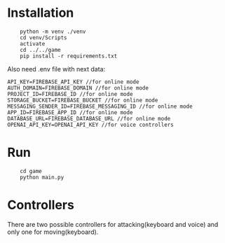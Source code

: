 # Installation

```
    python -m venv ./venv
    cd venv/Scripts
    activate
    cd ../../game
    pip install -r requirements.txt
```
Also need .env file with next data:

```
API_KEY=FIREBASE_API_KEY //for online mode
AUTH_DOMAIN=FIREBASE_DOMAIN //for online mode
PROJECT_ID=FIREBASE_ID //for online mode
STORAGE_BUCKET=FIREBASE_BUCKET //for online mode
MESSAGING_SENDER_ID=FIREBASE_MESSAGING_ID //for online mode
APP_ID=FIREBASE_APP_ID //for online mode
DATABASE_URL=FIREBASE_DATABASE_URL //for online mode
OPENAI_API_KEY=OPENAI_API_KEY //for voice controllers

```

# Run

```
    cd game
    python main.py
```

# Controllers

There are two possible controllers for attacking(keyboard and voice) and only one for moving(keyboard).